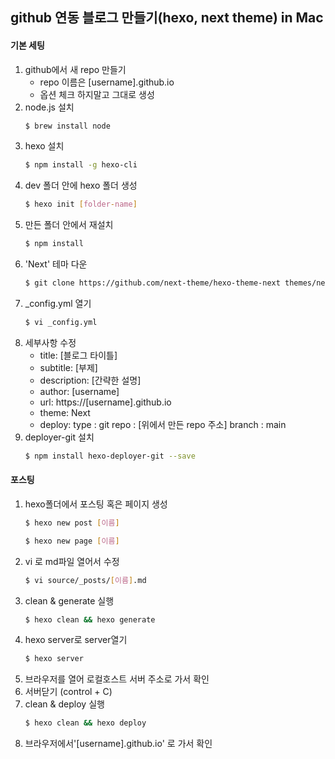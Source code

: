 ## github 연동 블로그 만들기(hexo, next theme) in Mac

#### 기본 세팅
1. github에서 새 repo 만들기
	- repo 이름은 [username].github.io
	- 옵션 체크 하지말고 그대로 생성
2. node.js 설치
	```bash
	$ brew install node
	```
3. hexo 설치
	```bash
	$ npm install -g hexo-cli
	```
4. dev 폴더 안에 hexo 폴더 생성
	```bash
	$ hexo init [folder-name]
	```
5. 만든 폴더 안에서 재설치
	```bash
	$ npm install
	```
6. 'Next' 테마 다운
	```bash
	$ git clone https://github.com/next-theme/hexo-theme-next themes/next
	```
7. _config.yml 열기
	```bash
	$ vi _config.yml
	```
8. 세부사항 수정
	- title: [블로그 타이틀]
	- subtitle: [부제]
	- description: [간략한 설명]
	- author: [username]
	- url: https://[username].github.io
	- theme: Next
	- deploy:
		type : git
		repo : [위에서 만든 repo 주소]
		branch : main
9. deployer-git 설치
	```bash
	$ npm install hexo-deployer-git --save
	```

#### 포스팅
1. hexo폴더에서 포스팅 혹은 페이지 생성
	```bash
	$ hexo new post [이름]
	```
	```bash
	$ hexo new page [이름]
	```
2. vi 로 md파일 열어서 수정
	```bash
	$ vi source/_posts/[이름].md
	```
3. clean & generate 실행
	```bash
	$ hexo clean && hexo generate
	```
4. hexo server로 server열기
	```bash
	$ hexo server
	```
5. 브라우저를 열어 로컬호스트 서버 주소로 가서 확인
6. 서버닫기 (control + C)
7. clean & deploy 실행
	```bash
	$ hexo clean && hexo deploy
	```
8. 브라우저에서'[username].github.io' 로 가서 확인
